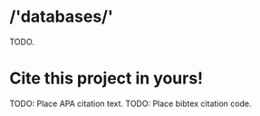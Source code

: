 # /'databases/'
TODO.

# Cite this project in yours!
TODO: Place APA citation text.
TODO: Place bibtex citation code.
